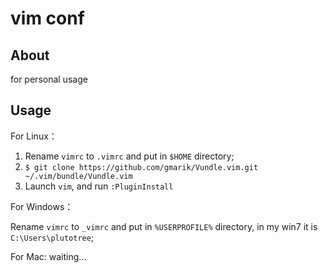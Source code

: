 # vim conf

## About
for personal usage

## Usage

For Linux：

1. Rename `vimrc` to `.vimrc` and put in `$HOME` directory;
2. ```$ git clone https://github.com/gmarik/Vundle.vim.git ~/.vim/bundle/Vundle.vim```
3. Launch ```vim```, and run ```:PluginInstall```

For Windows：

Rename `vimrc` to `_vimrc` and put in `%USERPROFILE%` directory, in my win7 it is `C:\Users\plutotree`;

For Mac:
waiting...



